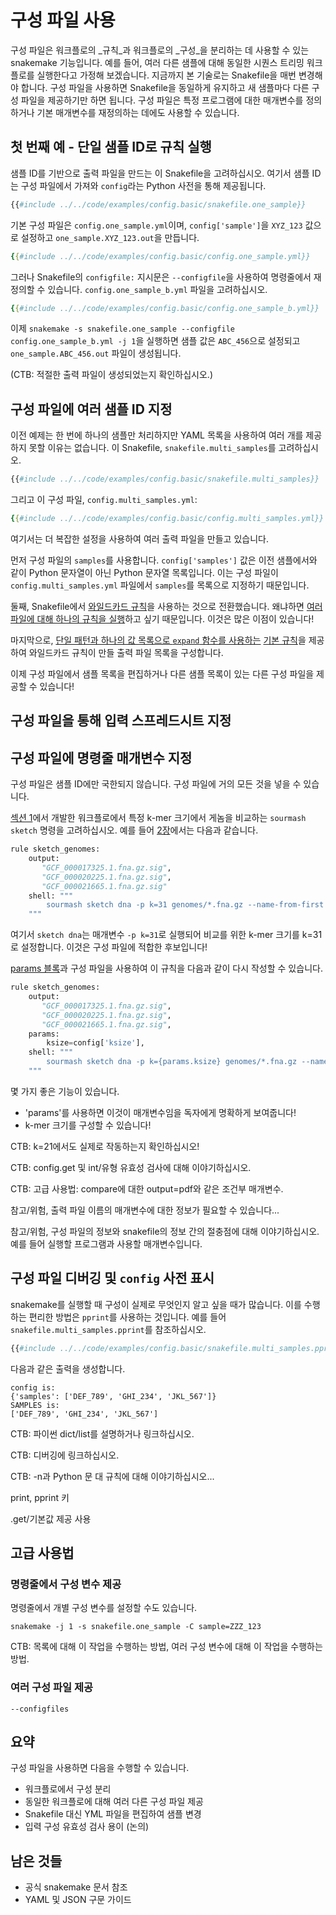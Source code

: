 # 구성 파일 사용

구성 파일은 워크플로의 _규칙_과 워크플로의 _구성_을 분리하는 데 사용할 수 있는 snakemake 기능입니다. 예를 들어, 여러 다른 샘플에 대해 동일한 시퀀스 트리밍 워크플로를 실행한다고 가정해 보겠습니다. 지금까지 본 기술로는 Snakefile을 매번 변경해야 합니다. 구성 파일을 사용하면 Snakefile을 동일하게 유지하고 새 샘플마다 다른 구성 파일을 제공하기만 하면 됩니다. 구성 파일은 특정 프로그램에 대한 매개변수를 정의하거나 기본 매개변수를 재정의하는 데에도 사용할 수 있습니다.

## 첫 번째 예 - 단일 샘플 ID로 규칙 실행

샘플 ID를 기반으로 출력 파일을 만드는 이 Snakefile을 고려하십시오. 여기서 샘플 ID는 구성 파일에서 가져와 `config`라는 Python 사전을 통해 제공됩니다.
```python
{{#include ../../code/examples/config.basic/snakefile.one_sample}}
```

기본 구성 파일은 `config.one_sample.yml`이며, `config['sample']`을 `XYZ_123` 값으로 설정하고 `one_sample.XYZ_123.out`을 만듭니다.
```yml
{{#include ../../code/examples/config.basic/config.one_sample.yml}}
```

그러나 Snakefile의 `configfile:` 지시문은 `--configfile`을 사용하여 명령줄에서 재정의할 수 있습니다. `config.one_sample_b.yml` 파일을 고려하십시오.
```yml
{{#include ../../code/examples/config.basic/config.one_sample_b.yml}}
```
이제 `snakemake -s snakefile.one_sample --configfile config.one_sample_b.yml -j 1`을 실행하면 샘플 값은 `ABC_456`으로 설정되고 `one_sample.ABC_456.out` 파일이 생성됩니다.

(CTB: 적절한 출력 파일이 생성되었는지 확인하십시오.)

## 구성 파일에 여러 샘플 ID 지정

이전 예제는 한 번에 하나의 샘플만 처리하지만 YAML 목록을 사용하여 여러 개를 제공하지 못할 이유는 없습니다. 이 Snakefile, `snakefile.multi_samples`를 고려하십시오.
```python
{{#include ../../code/examples/config.basic/snakefile.multi_samples}}
```

그리고 이 구성 파일, `config.multi_samples.yml`:
```yml
{{#include ../../code/examples/config.basic/config.multi_samples.yml}}
```

여기서는 더 복잡한 설정을 사용하여 여러 출력 파일을 만들고 있습니다.

먼저 구성 파일의 `samples`를 사용합니다. `config['samples']` 값은 이전 샘플에서와 같이 Python 문자열이 아닌 Python 문자열 목록입니다. 이는 구성 파일이 `config.multi_samples.yml` 파일에서 `samples`를 목록으로 지정하기 때문입니다.

둘째, Snakefile에서 [와일드카드 규칙](wildcards.md)을 사용하는 것으로 전환했습니다. 왜냐하면 [여러 파일에 대해 하나의 규칙을 실행](wildcards.md#running-one-rule-on-many-files)하고 싶기 때문입니다. 이것은 많은 이점이 있습니다!

마지막으로, [단일 패턴과 하나의 값 목록으로 `expand` 함수를 사용하는](expand.md#using-expand-with-a-single-pattern-and-one-list-of-values) [기본 규칙](../chapter_10.md)을 제공하여 와일드카드 규칙이 만들 출력 파일 목록을 구성합니다.

이제 구성 파일에서 샘플 목록을 편집하거나 다른 샘플 목록이 있는 다른 구성 파일을 제공할 수 있습니다!

## 구성 파일을 통해 입력 스프레드시트 지정

## 구성 파일에 명령줄 매개변수 지정

구성 파일은 샘플 ID에만 국한되지 않습니다. 구성 파일에 거의 모든 것을 넣을 수 있습니다.

[섹션 1](../chapter_0.md)에서 개발한 워크플로에서 특정 k-mer 크기에서 게놈을 비교하는 `sourmash sketch` 명령을 고려하십시오. 예를 들어 [2장](../chapter_2.md)에서는 다음과 같습니다.

```python
rule sketch_genomes:
    output:
       "GCF_000017325.1.fna.gz.sig",
       "GCF_000020225.1.fna.gz.sig",
       "GCF_000021665.1.fna.gz.sig"
    shell: """
        sourmash sketch dna -p k=31 genomes/*.fna.gz --name-from-first
    """
```

여기서 `sketch dna`는 매개변수 `-p k=31`로 실행되어 비교를 위한 k-mer 크기를 k=31로 설정합니다. 이것은 구성 파일에 적합한 후보입니다!

[params 블록](params.md)과 구성 파일을 사용하여 이 규칙을 다음과 같이 다시 작성할 수 있습니다.
```python
rule sketch_genomes:
    output:
       "GCF_000017325.1.fna.gz.sig",
       "GCF_000020225.1.fna.gz.sig",
       "GCF_000021665.1.fna.gz.sig",
    params:
        ksize=config['ksize'],
    shell: """
        sourmash sketch dna -p k={params.ksize} genomes/*.fna.gz --name-from-first
    """
```

몇 가지 좋은 기능이 있습니다.

* 'params'를 사용하면 이것이 매개변수임을 독자에게 명확하게 보여줍니다!
* k-mer 크기를 구성할 수 있습니다!

CTB: k=21에서도 실제로 작동하는지 확인하십시오!

CTB: config.get 및 int/유형 유효성 검사에 대해 이야기하십시오.

CTB: 고급 사용법: compare에 대한 output=pdf와 같은 조건부 매개변수.

참고/위험, 출력 파일 이름의 매개변수에 대한 정보가 필요할 수 있습니다...

참고/위험, 구성 파일의 정보와 snakefile의 정보 간의 절충점에 대해 이야기하십시오. 예를 들어 실행할 프로그램과 사용할 매개변수입니다.

## 구성 파일 디버깅 및 `config` 사전 표시

snakemake를 실행할 때 구성이 실제로 무엇인지 알고 싶을 때가 많습니다. 이를 수행하는 편리한 방법은 `pprint`를 사용하는 것입니다. 예를 들어 `snakefile.multi_samples.pprint`를 참조하십시오.
```python
{{#include ../../code/examples/config.basic/snakefile.multi_samples.pprint}}
```
다음과 같은 출력을 생성합니다.
```
config is:
{'samples': ['DEF_789', 'GHI_234', 'JKL_567']}
SAMPLES is:
['DEF_789', 'GHI_234', 'JKL_567']
```

CTB: 파이썬 dict/list를 설명하거나 링크하십시오.

CTB: 디버깅에 링크하십시오.

CTB: -n과 Python 문 대 규칙에 대해 이야기하십시오...

print, pprint
키

.get/기본값 제공 사용

## 고급 사용법

### 명령줄에서 구성 변수 제공

명령줄에서 개별 구성 변수를 설정할 수도 있습니다.

```
snakemake -j 1 -s snakefile.one_sample -C sample=ZZZ_123
```

CTB: 목록에 대해 이 작업을 수행하는 방법, 여러 구성 변수에 대해 이 작업을 수행하는 방법.

### 여러 구성 파일 제공

`--configfiles`

## 요약

구성 파일을 사용하면 다음을 수행할 수 있습니다.

* 워크플로에서 구성 분리
* 동일한 워크플로에 대해 여러 다른 구성 파일 제공
* Snakefile 대신 YML 파일을 편집하여 샘플 변경
* 입력 구성 유효성 검사 용이 (논의)

## 남은 것들

* 공식 snakemake 문서 참조
* YAML 및 JSON 구문 가이드

